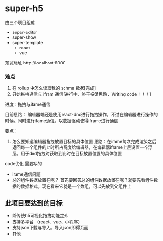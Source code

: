 # super-h5

由三个项目组成

- super-editor
- super-show
- super-template
  - react
  - vue


预览地址
http://localhost:8000


### 难点

1. 在 rollup 中怎么读取我的 schma 数据[完成]
2. 开始拖拽通信与 ifram 通信[进行中，终于捋清思路，Writing code！！！]

进度：拖拽与ifame通信

目前思路：
编辑器端还是使用react-dnd进行拖拽操作，不过在编辑器进行操作的时候。同时进行ifame通信。以数据驱动使得iframe进行通信

要点：
1. 怎么要知道编辑器拖拽放置目标的具体位置
思路：在irame每次完成渲染之后返回每一个组件的此时所占高度给编辑器，在编辑器iframe上层设置一个浮层。用于dnd拖拽时获取到此时在目标放置位置的具体位置

code优化
需要写的
- irame通信问题
- 总的组件数据放置在呢？
首先要回答总的组件数据放置在呢？就要先看组件数据的数据格式。现在看来它就是一个数组，可以先放到父组件上


## 此项目要达到的目标
- 除传统h5可视化拖拽功能之外
- 支持多平台 （react、vue、小程序）
- 支持json下载与导入。导入json即得页面
- 其他